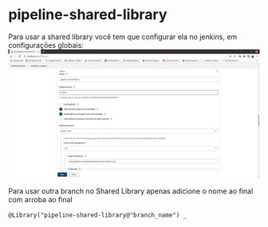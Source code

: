# pipeline-shared-library
Para usar a shared library você tem que configurar ela no jenkins, em configurações globais:
![setup_shared_lib.png](/images/setup_shared_lib.png)

Para usar outra branch no Shared Library apenas adicione o nome ao final com arroba ao final
  ```
  @Library("pipeline-shared-library@"branch_name") _
  ```
